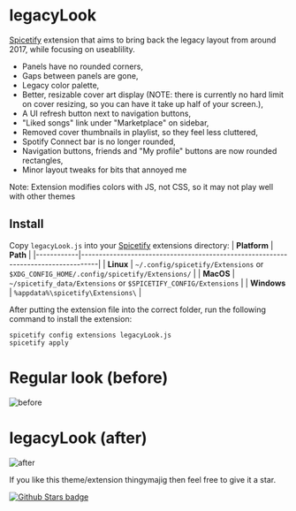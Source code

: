 # legacyLook
[Spicetify](https://github.com/khanhas/spicetify-cli) extension that aims to bring back the legacy layout from around 2017, while focusing on useablility.
 * Panels have no rounded corners,
 * Gaps between panels are gone,
 * Legacy color palette,
 * Better, resizable cover art display (NOTE: there is currently no hard limit on cover resizing, so you can have it take up half of your screen.),
 * A UI refresh button next to navigation buttons,
 * "Liked songs" link under "Marketplace" on sidebar,
 * Removed cover thumbnails in playlist, so they feel less cluttered,
 * Spotify Connect bar is no longer rounded,
 * Navigation buttons, friends and "My profile" buttons are now rounded rectangles,
 * Minor layout tweaks for bits that annoyed me

  Note: Extension modifies colors with JS, not CSS, so it may not play well with other themes

## Install
Copy `legacyLook.js` into your [Spicetify](https://github.com/khanhas/spicetify-cli) extensions directory:
| **Platform** | **Path**                                                                            |
|------------|-----------------------------------------------------------------------------------|
| **Linux**      | `~/.config/spicetify/Extensions` or `$XDG_CONFIG_HOME/.config/spicetify/Extensions/` |
| **MacOS**      | `~/spicetify_data/Extensions` or `$SPICETIFY_CONFIG/Extensions`                      |
| **Windows**    | `%appdata%\spicetify\Extensions\`                                              |

After putting the extension file into the correct folder, run the following command to install the extension:
```
spicetify config extensions legacyLook.js
spicetify apply
```

# Regular look (before)
![before](https://github.com/szymonszewcjr/legacyLook/assets/25388114/9da6a472-1d7a-4c0f-90ce-18babc349a2c)
# legacyLook (after)
![after](https://github.com/szymonszewcjr/legacyLook/assets/25388114/74d83f01-0c8d-4413-a664-45b3774e9090)


If you like this theme/extension thingymajig then feel free to give it a star.

[![Github Stars badge](https://img.shields.io/github/stars/szymonszewcjr/legacyLook?logo=github&style=social)](https://github.com/szymonszewcjr/legacyLook/)
